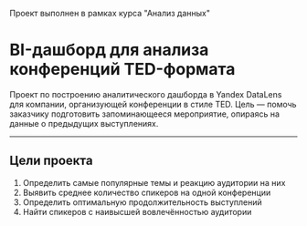 Проект выполнен в рамках курса "Анализ данных"

# BI-дашборд для анализа конференций TED-формата

Проект по построению аналитического дашборда в Yandex DataLens для компании, организующей конференции в стиле TED. Цель — помочь заказчику подготовить запоминающееся мероприятие, опираясь на данные о предыдущих выступлениях.

---

## Цели проекта

1. Определить самые популярные темы и реакцию аудитории на них
2. Выявить среднее количество спикеров на одной конференции
3. Определить оптимальную продолжительность выступлений
4. Найти спикеров с наивысшей вовлечённостью аудитории
